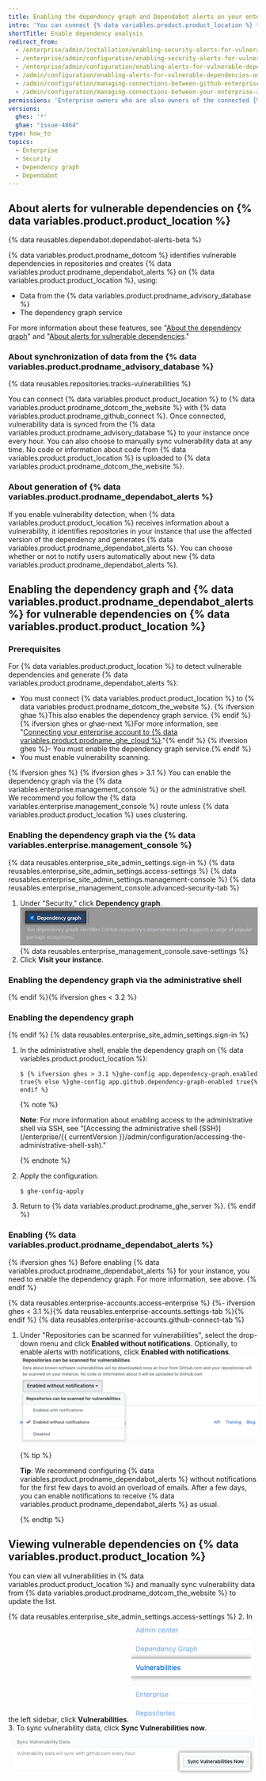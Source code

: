 ```yaml
---
title: Enabling the dependency graph and Dependabot alerts on your enterprise account
intro: 'You can connect {% data variables.product.product_location %} to {% data variables.product.prodname_ghe_cloud %} and enable the dependency graph and {% data variables.product.prodname_dependabot %} alerts in repositories in your instance.'
shortTitle: Enable dependency analysis
redirect_from:
  - /enterprise/admin/installation/enabling-security-alerts-for-vulnerable-dependencies-on-github-enterprise-server
  - /enterprise/admin/configuration/enabling-security-alerts-for-vulnerable-dependencies-on-github-enterprise-server
  - /enterprise/admin/configuration/enabling-alerts-for-vulnerable-dependencies-on-github-enterprise-server
  - /admin/configuration/enabling-alerts-for-vulnerable-dependencies-on-github-enterprise-server
  - /admin/configuration/managing-connections-between-github-enterprise-server-and-github-enterprise-cloud/enabling-alerts-for-vulnerable-dependencies-on-github-enterprise-server
  - /admin/configuration/managing-connections-between-your-enterprise-accounts/enabling-alerts-for-vulnerable-dependencies-on-github-enterprise-server
permissions: 'Enterprise owners who are also owners of the connected {% data variables.product.prodname_ghe_cloud %} organization or enterprise account can enable the dependency graph and {% data variables.product.prodname_dependabot %} alerts on {% data variables.product.product_location %}.'
versions:
  ghes: '*'
  ghae: "issue-4864" 
type: how_to
topics:
  - Enterprise
  - Security
  - Dependency graph
  - Dependabot
---
```

## About alerts for vulnerable dependencies on {% data variables.product.product_location %}

{% data reusables.dependabot.dependabot-alerts-beta %}

{% data variables.product.prodname_dotcom %} identifies vulnerable dependencies in repositories and creates {% data variables.product.prodname_dependabot_alerts %} on {% data variables.product.product_location %}, using:

- Data from the {% data variables.product.prodname_advisory_database %}
- The dependency graph service

For more information about these features, see "[About the dependency graph](/github/visualizing-repository-data-with-graphs/about-the-dependency-graph)" and "[About alerts for vulnerable dependencies](/github/managing-security-vulnerabilities/about-alerts-for-vulnerable-dependencies)."

### About synchronization of data from the {% data variables.product.prodname_advisory_database %}

{% data reusables.repositories.tracks-vulnerabilities %} 

You can connect {% data variables.product.product_location %} to {% data variables.product.prodname_dotcom_the_website %} with {% data variables.product.prodname_github_connect %}. Once connected, vulnerability data is synced from the {% data variables.product.prodname_advisory_database %} to your instance once every hour. You can also choose to manually sync vulnerability data at any time. No code or information about code from {% data variables.product.product_location %} is uploaded to {% data variables.product.prodname_dotcom_the_website %}.

### About generation of {% data variables.product.prodname_dependabot_alerts %}

If you enable vulnerability detection, when {% data variables.product.product_location %} receives information about a vulnerability, it identifies repositories in your instance that use the affected version of the dependency and generates {% data variables.product.prodname_dependabot_alerts %}. You can choose whether or not to notify users automatically about new {% data variables.product.prodname_dependabot_alerts %}.

## Enabling the dependency graph and {% data variables.product.prodname_dependabot_alerts %} for vulnerable dependencies on {% data variables.product.product_location %}

### Prerequisites

For {% data variables.product.product_location %} to detect vulnerable dependencies and generate {% data variables.product.prodname_dependabot_alerts %}:
- You must connect {% data variables.product.product_location %} to {% data variables.product.prodname_dotcom_the_website %}. {% ifversion ghae %}This also enables the dependency graph service. {% endif %}{% ifversion ghes or ghae-next %}For more information, see "[Connecting your enterprise account to {% data variables.product.prodname_ghe_cloud %}](/admin/configuration/managing-connections-between-your-enterprise-accounts/connecting-your-enterprise-account-to-github-enterprise-cloud)."{% endif %}
{% ifversion ghes %}- You must enable the dependency graph service.{% endif %}
- You must enable vulnerability scanning.

{% ifversion ghes %}
{% ifversion ghes > 3.1 %}
You can enable the dependency graph via the {% data variables.enterprise.management_console %} or the administrative shell. We recommend you follow the {% data variables.enterprise.management_console %} route unless {% data variables.product.product_location %} uses clustering. 

### Enabling the dependency graph via the {% data variables.enterprise.management_console %}
{% data reusables.enterprise_site_admin_settings.sign-in %}
{% data reusables.enterprise_site_admin_settings.access-settings %}
{% data reusables.enterprise_site_admin_settings.management-console %}
{% data reusables.enterprise_management_console.advanced-security-tab %}
1. Under "Security," click **Dependency graph**.
![Checkbox to enable or disable the dependency graph](/assets/images/enterprise/3.2/management-console/enable-dependency-graph-checkbox.png)
{% data reusables.enterprise_management_console.save-settings %}
1. Click **Visit your instance**.

### Enabling the dependency graph via the administrative shell
{% endif %}{% ifversion ghes < 3.2 %}
### Enabling the dependency graph
{% endif %}
{% data reusables.enterprise_site_admin_settings.sign-in %}
1. In the administrative shell, enable the dependency graph on {% data variables.product.product_location %}:
    ``` shell
    $ {% ifversion ghes > 3.1 %}ghe-config app.dependency-graph.enabled true{% else %}ghe-config app.github.dependency-graph-enabled true{% endif %}
    ```
   {% note %}

   **Note**: For more information about enabling access to the administrative shell via SSH, see "[Accessing the administrative shell (SSH)](/enterprise/{{ currentVersion }}/admin/configuration/accessing-the-administrative-shell-ssh)."

   {% endnote %}
1. Apply the configuration.
    ```shell
    $ ghe-config-apply
    ```
1. Return to {% data variables.product.prodname_ghe_server %}.
{% endif %}

### Enabling {% data variables.product.prodname_dependabot_alerts %}

{% ifversion ghes %}
Before enabling {% data variables.product.prodname_dependabot_alerts %} for your instance, you need to enable the dependency graph. For more information, see above.
{% endif %}

{% data reusables.enterprise-accounts.access-enterprise %}
{%- ifversion ghes < 3.1 %}{% data reusables.enterprise-accounts.settings-tab %}{% endif %}
{% data reusables.enterprise-accounts.github-connect-tab %}
1. Under "Repositories can be scanned for vulnerabilities", select the drop-down menu and click **Enabled without notifications**. Optionally, to enable alerts with notifications, click **Enabled with notifications**.
   ![Drop-down menu to enable scanning repositories for vulnerabilities](/assets/images/enterprise/site-admin-settings/enable-vulnerability-scanning-in-repositories.png)

   {% tip %}
   
   **Tip**: We recommend configuring {% data variables.product.prodname_dependabot_alerts %} without notifications for the first few days to avoid an overload of emails. After a few days, you can enable notifications to receive {% data variables.product.prodname_dependabot_alerts %} as usual.

   {% endtip %}

## Viewing vulnerable dependencies on {% data variables.product.product_location %}

You can view all vulnerabilities in {% data variables.product.product_location %} and manually sync vulnerability data from {% data variables.product.prodname_dotcom_the_website %} to update the list.

{% data reusables.enterprise_site_admin_settings.access-settings %}
2. In the left sidebar, click **Vulnerabilities**.
  ![Vulnerabilities tab in the site admin sidebar](/assets/images/enterprise/business-accounts/vulnerabilities-tab.png)
3. To sync vulnerability data, click **Sync Vulnerabilities now**.
  ![Sync vulnerabilities now button](/assets/images/enterprise/site-admin-settings/sync-vulnerabilities-button.png)
